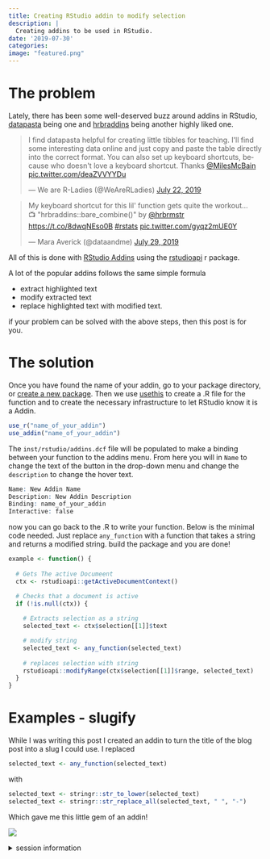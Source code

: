 ```yaml
---
title: Creating RStudio addin to modify selection
description: |
  Creating addins to be used in RStudio.
date: '2019-07-30'
categories:
image: "featured.png"
---
```





# The problem

Lately, there has been some well-deserved buzz around addins in RStudio, [datapasta](https://github.com/milesmcbain/datapasta) being one and [hrbraddins](https://gitlab.com/hrbrmstr/hrbraddins) being another highly liked one. 

<blockquote class="twitter-tweet"><p lang="en" dir="ltr">I find datapasta helpful for creating little tibbles for teaching. I&#39;ll find some interesting data online and just copy and paste the table directly into the correct format. You can also set up keyboard shortcuts, because who doesn&#39;t love a keyboard shortcut. Thanks <a href="https://twitter.com/MilesMcBain?ref_src=twsrc%5Etfw">@MilesMcBain</a> <a href="https://t.co/deaZVVYYDu">pic.twitter.com/deaZVVYYDu</a></p>&mdash; We are R-Ladies (@WeAreRLadies) <a href="https://twitter.com/WeAreRLadies/status/1153284810191847425?ref_src=twsrc%5Etfw">July 22, 2019</a></blockquote> <script async src="https://platform.twitter.com/widgets.js" charset="utf-8"></script>

<blockquote class="twitter-tweet"><p lang="en" dir="ltr">My keyboard shortcut for this lil&#39; function gets quite the workout…<br>📺 &quot;hrbraddins::bare_combine()&quot; by <a href="https://twitter.com/hrbrmstr?ref_src=twsrc%5Etfw">@hrbrmstr</a> <a href="https://t.co/8dwqNEso0B">https://t.co/8dwqNEso0B</a> <a href="https://twitter.com/hashtag/rstats?src=hash&amp;ref_src=twsrc%5Etfw">#rstats</a> <a href="https://t.co/gyqz2mUE0Y">pic.twitter.com/gyqz2mUE0Y</a></p>&mdash; Mara Averick (@dataandme) <a href="https://twitter.com/dataandme/status/1155842512743030785?ref_src=twsrc%5Etfw">July 29, 2019</a></blockquote> <script async src="https://platform.twitter.com/widgets.js" charset="utf-8"></script>

All of this is done with [RStudio Addins](https://www.rstudio.com/resources/webinars/understanding-add-ins/) using the [rstudioapi](https://github.com/rstudio/rstudioapi) r package.

A lot of the popular addins follows the same simple formula

- extract highlighted text
- modify extracted text
- replace highlighted text with modified text.

if your problem can be solved with the above steps, then this post is for you.

# The solution

Once you have found the name of your addin, go to your package directory, or [create a new package](https://www.hvitfeldt.me/blog/usethis-workflow-for-package-development/). Then we use [usethis](https://usethis.r-lib.org/) to create a .R file for the function and to create the necessary infrastructure to let RStudio know it is a Addin.


```r
use_r("name_of_your_addin")
use_addin("name_of_your_addin")
```

The `inst/rstudio/addins.dcf` file will be populated to make a binding between your function to the addins menu. From here you will in `Name` to change the text of the button in the drop-down menu and change the `description` to change the hover text.


```r
Name: New Addin Name
Description: New Addin Description
Binding: name_of_your_addin
Interactive: false
```

now you can go back to the .R to write your function. Below is the minimal code needed. Just replace `any_function` with a function that takes a string and returns a modified string. build the package and you are done!


```r
example <- function() {
  
  # Gets The active Documeent
  ctx <- rstudioapi::getActiveDocumentContext()

  # Checks that a document is active
  if (!is.null(ctx)) {
    
    # Extracts selection as a string
    selected_text <- ctx$selection[[1]]$text

    # modify string
    selected_text <- any_function(selected_text)
    
    # replaces selection with string
    rstudioapi::modifyRange(ctx$selection[[1]]$range, selected_text)
  }
}
```

# Examples - slugify

While I was writing this post I created an addin to turn the title of the blog post into a slug I could use. I replaced


```r
selected_text <- any_function(selected_text)
```

with 


```r
selected_text <- stringr::str_to_lower(selected_text)
selected_text <- stringr::str_replace_all(selected_text, " ", "-")
```

Which gave me this little gem of an addin! 

![](htrPc6d.gif)

<details closed>
<summary> <span title='Click to Expand'> session information </span> </summary>

```r

─ Session info ───────────────────────────────────────────────────────────────
 setting  value                       
 version  R version 4.1.0 (2021-05-18)
 os       macOS Big Sur 10.16         
 system   x86_64, darwin17.0          
 ui       X11                         
 language (EN)                        
 collate  en_US.UTF-8                 
 ctype    en_US.UTF-8                 
 tz       America/Los_Angeles         
 date     2021-07-15                  

─ Packages ───────────────────────────────────────────────────────────────────
 package     * version date       lib source                           
 blogdown      1.3.2   2021-06-09 [1] Github (rstudio/blogdown@00a2090)
 bookdown      0.22    2021-04-22 [1] CRAN (R 4.1.0)                   
 bslib         0.2.5.1 2021-05-18 [1] CRAN (R 4.1.0)                   
 cli           3.0.0   2021-06-30 [1] CRAN (R 4.1.0)                   
 clipr         0.7.1   2020-10-08 [1] CRAN (R 4.1.0)                   
 codetools     0.2-18  2020-11-04 [1] CRAN (R 4.1.0)                   
 crayon        1.4.1   2021-02-08 [1] CRAN (R 4.1.0)                   
 desc          1.3.0   2021-03-05 [1] CRAN (R 4.1.0)                   
 details     * 0.2.1   2020-01-12 [1] CRAN (R 4.1.0)                   
 digest        0.6.27  2020-10-24 [1] CRAN (R 4.1.0)                   
 evaluate      0.14    2019-05-28 [1] CRAN (R 4.1.0)                   
 htmltools     0.5.1.1 2021-01-22 [1] CRAN (R 4.1.0)                   
 httr          1.4.2   2020-07-20 [1] CRAN (R 4.1.0)                   
 jquerylib     0.1.4   2021-04-26 [1] CRAN (R 4.1.0)                   
 jsonlite      1.7.2   2020-12-09 [1] CRAN (R 4.1.0)                   
 knitr       * 1.33    2021-04-24 [1] CRAN (R 4.1.0)                   
 magrittr      2.0.1   2020-11-17 [1] CRAN (R 4.1.0)                   
 png           0.1-7   2013-12-03 [1] CRAN (R 4.1.0)                   
 R6            2.5.0   2020-10-28 [1] CRAN (R 4.1.0)                   
 rlang         0.4.11  2021-04-30 [1] CRAN (R 4.1.0)                   
 rmarkdown     2.9     2021-06-15 [1] CRAN (R 4.1.0)                   
 rprojroot     2.0.2   2020-11-15 [1] CRAN (R 4.1.0)                   
 sass          0.4.0   2021-05-12 [1] CRAN (R 4.1.0)                   
 sessioninfo   1.1.1   2018-11-05 [1] CRAN (R 4.1.0)                   
 stringi       1.6.2   2021-05-17 [1] CRAN (R 4.1.0)                   
 stringr       1.4.0   2019-02-10 [1] CRAN (R 4.1.0)                   
 withr         2.4.2   2021-04-18 [1] CRAN (R 4.1.0)                   
 xfun          0.24    2021-06-15 [1] CRAN (R 4.1.0)                   
 xml2          1.3.2   2020-04-23 [1] CRAN (R 4.1.0)                   
 yaml          2.2.1   2020-02-01 [1] CRAN (R 4.1.0)                   

[1] /Library/Frameworks/R.framework/Versions/4.1/Resources/library

```

</details>
<br>

